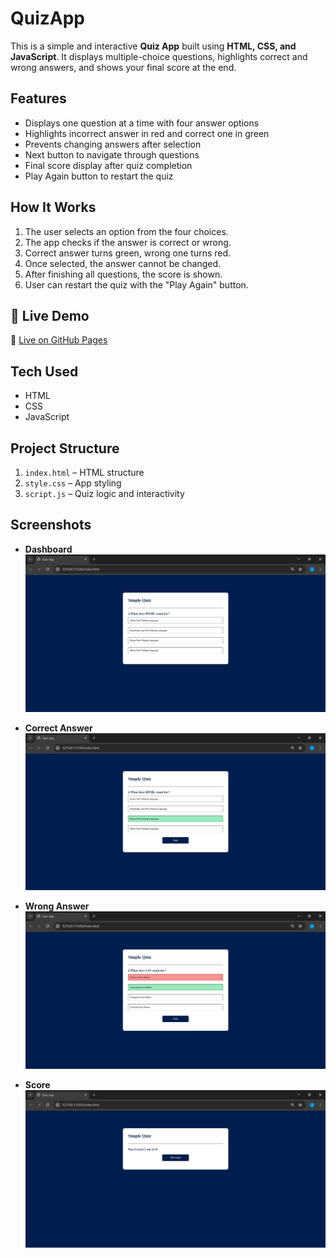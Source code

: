 # QuizApp

This is a simple and interactive **Quiz App** built using **HTML, CSS, and JavaScript**. It displays multiple-choice questions, highlights correct and wrong answers, and shows your final score at the end.

## Features

- Displays one question at a time with four answer options
- Highlights incorrect answer in red and correct one in green
- Prevents changing answers after selection
- Next button to navigate through questions
- Final score display after quiz completion
- Play Again button to restart the quiz

## How It Works

1. The user selects an option from the four choices.
2. The app checks if the answer is correct or wrong.
3. Correct answer turns green, wrong one turns red.
4. Once selected, the answer cannot be changed.
5. After finishing all questions, the score is shown.
6. User can restart the quiz with the "Play Again" button.

 ## 🚀 Live Demo

🔗 [Live on GitHub Pages](https://jasnafathim.github.io/QuizApp/)

## Tech Used

- HTML  
- CSS 
- JavaScript

## Project Structure

1. `index.html` – HTML structure  
2. `style.css` – App styling  
3. `script.js` – Quiz logic and interactivity

## Screenshots

- **Dashboard**
![image alt](screenshots/1-Dashboard.png)
   
- **Correct Answer**
![image alt](screenshots/2-Correctanswer.png)
   
- **Wrong Answer**
![image alt](screenshots/3-Wronganswer.png)

- **Score**
![image alt](screenshots/4-Score.png)

